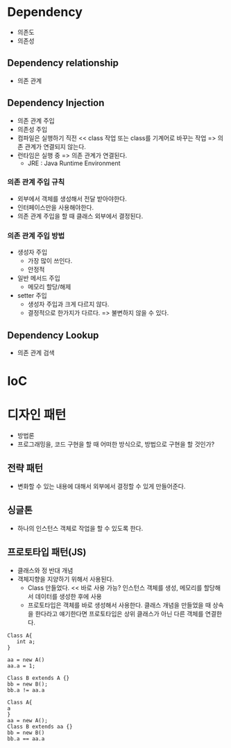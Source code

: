 # Dependency
- 의존도
- 의존성

## Dependency relationship
- 의존 관계

## Dependency Injection
- 의존 관계 주입
- 의존성 주입
- 컴파일은 실행하기 직전 << class 작업 또는 class를 기계어로 바꾸는 작업 => 의존 관계가 연결되지 않는다.
- 런타임은 실행 중 => 의존 관계가 연결된다.
  - JRE : Java Runtime Environment
  
### 의존 관계 주입 규칙
- 외부에서 객체를 생성해서 전달 받아야한다.
- 인터페이스만을 사용해야한다.
- 의존 관계 주입을 할 때 클래스 외부에서 결정된다.

### 의존 관계 주입 방법
- 생성자 주입
  - 가장 많이 쓰인다.
  - 안정적
- 일반 메서드 주입
  - 메모리 할당/해제
- setter 주입
  - 생성자 주입과 크게 다르지 않다.
  - 결정적으로 한가지가 다르다. => 불변하지 않을 수 있다.
  
## Dependency Lookup
- 의존 관계 검색

# IoC

# 디자인 패턴
- 방법론
- 프로그래밍을, 코드 구현을 할 때 어떠한 방식으로, 방법으로 구현을 할 것인가?

## 전략 패턴
- 변화할 수 있는 내용에 대해서 외부에서 결정할 수 있게 만들어준다.

## 싱글톤
- 하나의 인스턴스 객체로 작업을 할 수 있도록 한다.

## 프로토타입 패턴(JS)
- 클래스와 정 반대 개념
- 객체지향을 지양하기 위해서 사용된다.
  - Class 만들었다. << 바로 사용 가능? 인스턴스 객체를 생성, 메모리를 할당해서 데이터를 생성한 후에 사용
  - 프로토타입은 객체를 바로 생성해서 사용한다. 클래스 개념을 만들었을 때 상속을 한다라고 얘기한다면 프로토타입은 상위 클래스가 아닌 다른 객체를 연결한다.
```
Class A{
   int a;
}

aa = new A()
aa.a = 1;

Class B extends A {}
bb = new B();
bb.a != aa.a

Class A{
a
}
aa = new A();
Class B extends aa {}
bb = new B()
bb.a == aa.a
```





